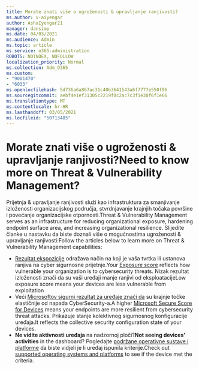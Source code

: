 ```yaml
---
title: Morate znati više o ugroženosti & upravljanje ranjivosti?
ms.author: v-aiyengar
author: AshaIyengar21
manager: dansimp
ms.date: 04/03/2021
ms.audience: Admin
ms.topic: article
ms.service: o365-administration
ROBOTS: NOINDEX, NOFOLLOW
localization_priority: Normal
ms.collection: Adm_O365
ms.custom:
- "9001470"
- "6033"
ms.openlocfilehash: 5d736a6a867ac31c40b3641543a6f7777e550f96
ms.sourcegitcommit: aebf4e1ef31305c2219f0c2ac7c3f1e30f6f1e66
ms.translationtype: MT
ms.contentlocale: hr-HR
ms.lasthandoff: 03/05/2021
ms.locfileid: "50713485"
---
```

# <a name="need-to-know-more-on-threat--vulnerability-management"></a><span data-ttu-id="d0404-102">Morate znati više o ugroženosti & upravljanje ranjivosti?</span><span class="sxs-lookup"><span data-stu-id="d0404-102">Need to know more on Threat & Vulnerability Management?</span></span>

<span data-ttu-id="d0404-103">Prijetnja & upravljanje ranjivosti služi kao infrastruktura za smanjivanje izloženosti organizacijskog područja, stvrdnjavanje krajnjih točaka površine i povećanje organizacijske otpornosti.</span><span class="sxs-lookup"><span data-stu-id="d0404-103">Threat & Vulnerability Management serves as an infrastructure for reducing organizational exposure, hardening endpoint surface area, and increasing organizational resilience.</span></span> <span data-ttu-id="d0404-104">Slijedite članke u nastavku da biste doznali više o mogućnostima ugroženosti & upravljanje ranjivosti:</span><span class="sxs-lookup"><span data-stu-id="d0404-104">Follow the articles below to learn more on Threat & Vulnerability Management capabilities:</span></span>

- <span data-ttu-id="d0404-105">[Rezultat ekspozicije](https://docs.microsoft.com/windows/security/threat-protection/microsoft-defender-atp/tvm-exposure-score) odražava način na koji je vaša tvrtka ili ustanova ranjiva na cyber sigurnosne prijetnje.</span><span class="sxs-lookup"><span data-stu-id="d0404-105">Your [Exposure score](https://docs.microsoft.com/windows/security/threat-protection/microsoft-defender-atp/tvm-exposure-score) reflects how vulnerable your organization is to cybersecurity threats.</span></span> <span data-ttu-id="d0404-106">Nizak rezultat izloženosti znači da su vaši uređaji manje ranjivi od eksploatacije</span><span class="sxs-lookup"><span data-stu-id="d0404-106">Low exposure score means your devices are less vulnerable from exploitation</span></span>
- <span data-ttu-id="d0404-107">Veći [Microsoftov sigurni rezultat za uređaje znači da](https://docs.microsoft.com/windows/security/threat-protection/microsoft-defender-atp/tvm-microsoft-secure-score-devices) su krajnje točke elastičnije od napada CyberSecurity-a.</span><span class="sxs-lookup"><span data-stu-id="d0404-107">A higher [Microsoft Secure Score for Devices](https://docs.microsoft.com/windows/security/threat-protection/microsoft-defender-atp/tvm-microsoft-secure-score-devices) means your endpoints are more resilient from cybersecurity threat attacks.</span></span> <span data-ttu-id="d0404-108">Prikazuje stanje kolektivnog sigurnosnog konfiguracije uređaja.</span><span class="sxs-lookup"><span data-stu-id="d0404-108">It reflects the collective security configuration state of your devices.</span></span>
- <span data-ttu-id="d0404-109">**Ne vidite aktivnosti uređaja** na nadzornoj ploči?</span><span class="sxs-lookup"><span data-stu-id="d0404-109">**Not seeing devices' activities** in the dashboard?</span></span> <span data-ttu-id="d0404-110">Pogledajte [podržane operativne sustave i platforme](https://docs.microsoft.com/windows/security/threat-protection/microsoft-defender-atp/tvm-supported-os) da biste vidjeli je li uređaj ispunila kriterije.</span><span class="sxs-lookup"><span data-stu-id="d0404-110">Check out [supported operating systems and platforms](https://docs.microsoft.com/windows/security/threat-protection/microsoft-defender-atp/tvm-supported-os) to see if the device met the criteria.</span></span>
